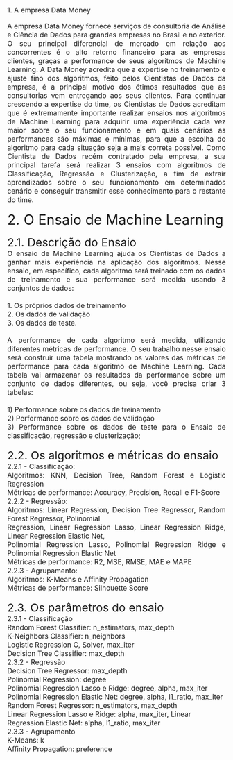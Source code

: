  <div style="text-align: justify; font-size: 16px;">
	 1. A empresa Data Money
 </div><br>
 <div style="text-align: justify; font-size: 16px;">
        A empresa Data Money fornece serviços de consultoria de Análise e Ciência de Dados para grandes
        empresas no Brasil e no exterior.
        O seu principal diferencial de mercado em relação aos concorrentes é o alto retorno financeiro para as
        empresas clientes, graças a performance de seus algoritmos de Machine Learning.
        A Data Money acredita que a expertise no treinamento e ajuste fino dos algoritmos, feito pelos Cientistas de
        Dados da empresa, é a principal motivo dos ótimos resultados que as consultorias vem entregando aos seus
        clientes.
        Para continuar crescendo a expertise do time, os Cientistas de Dados acreditam que é extremamente
        importante realizar ensaios nos algoritmos de Machine Learning para adquirir uma experiência cada vez
        maior sobre o seu funcionamento e em quais cenários as performances são máximas e mínimas, para que a
        escolha do algoritmo para cada situação seja a mais correta possível.
        Como Cientista de Dados recém contratado pela empresa, a sua principal tarefa será realizar 3 ensaios com
        algoritmos de Classificação, Regressão e Clusterização, a fim de extrair aprendizados sobre o seu
        funcionamento em determinados cenário e conseguir transmitir esse conhecimento para o restante do time.
   </div><br>
   <div style="text-align: justify; font-size: 32px;">
	    2. O Ensaio de Machine Learning
   </div><br>
    <div style="text-align: justify; font-size: 26px;">
	    2.1. Descrição do Ensaio
    </div>
    <div style="text-align: justify; font-size: 16px;">
        O ensaio de Machine Learning ajuda os Cientistas de Dados a ganhar mais experiência na aplicação dos
        algoritmos. Nesse ensaio, em específico, cada algoritmo será treinado com os dados de treinamento e
        sua performance será medida usando 3 conjuntos de dados:<br><br>
        1. Os próprios dados de treinamento<br>
        2. Os dados de validação<br>
        3. Os dados de teste.<br><br>
    </div>
    <div style="text-align: justify; font-size: 16px;">
        A performance de cada algoritmo será medida, utilizando diferentes métricas de performance.
        O seu trabalho nesse ensaio será construir uma tabela mostrando os valores das métricas de
        performance para cada algoritmo de Machine Learning.
        Cada tabela vai armazenar os resultados da performance sobre um conjunto de dados diferentes, ou
        seja, você precisa criar 3 tabelas:<br><br>
    </div>
    <div style="text-align: justify; font-size: 16px;">
        1) Performance sobre os dados de treinamento<br>
        2) Performance sobre os dados de validação<br>
        3) Performance sobre os dados de teste para o Ensaio de classificação, regressão e clusterização;<br><br>
    </div>
    <div style="text-align: justify; font-size: 26px;">
        2.2. Os algoritmos e métricas do ensaio<br>
    </div>
    <div style="text-align: justify; font-size: 16px;">
        2.2.1 - Classificação:<br>
        Algoritmos: KNN, Decision Tree, Random Forest e Logistic Regression<br>
        Métricas de performance: Accuracy, Precision, Recall e F1-Score<br>
        2.2.2 - Regressão:<br>
        Algoritmos: Linear Regression, Decision Tree Regressor, Random Forest Regressor, Polinomial<br>
        Regression, Linear Regression Lasso, Linear Regression Ridge, Linear Regression Elastic Net,<br>
        Polinomial Regression Lasso, Polinomial Regression Ridge e Polinomial Regression Elastic Net<br>
        Métricas de performance: R2, MSE, RMSE, MAE e MAPE<br>
        2.2.3 - Agrupamento:<br>
        Algoritmos: K-Means e Affinity Propagation<br>
        Métricas de performance: Silhouette Score<br><br>
    </div>
    <div style="text-align: justify; font-size: 26px;">
        2.3. Os parâmetros do ensaio
    </div>
    <div style="text-align: justify; font-size: 16px;">
        2.3.1 - Classificação<br>
        Random Forest Classifier: n_estimators, max_depth<br>
        K-Neighbors Classifier: n_neighbors<br>
        Logistic Regression C, Solver, max_iter<br>
        Decision Tree Classifier: max_depth<br>
        2.3.2 - Regressão<br>
        Decision Tree Regressor: max_depth<br>
        Polinomial Regression: degree<br>
        Polinomial Regression Lasso e Ridge: degree, alpha, max_iter<br>
        Polinomial Regression Elastic Net: degree, alpha, l1_ratio, max_iter<br>
        Random Forest Regressor: n_estimators, max_depth<br>
        Linear Regression Lasso e Ridge: alpha, max_iter, Linear<br>
        Regression Elastic Net: alpha, l1_ratio, max_iter<br>
        2.3.3 - Agrupamento<br>
        K-Means: k<br>
        Affinity Propagation: preference<br>
    </div>
